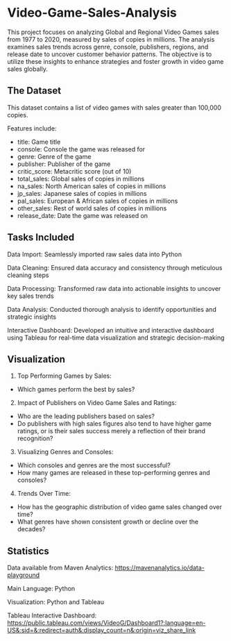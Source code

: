 # Video-Game-Sales-Analysis

This project focuses on analyzing Global and Regional Video Games sales from 1977 to 2020, measured by sales of copies in millions. The analysis examines sales trends across genre, console, publishers, regions, and release date to uncover customer behavior patterns. The objective is to utilize these insights to enhance strategies and foster growth in video game sales globally.

## The Dataset
This dataset contains a list of video games with sales greater than 100,000 copies.

Features include:
- title:	Game title
- console:	Console the game was released for
- genre:	Genre of the game
- publisher:	Publisher of the game
- critic_score:	Metacritic score (out of 10)
- total_sales:	Global sales of copies in millions
- na_sales:	North American sales of copies in millions
- jp_sales:	Japanese sales of copies in millions
- pal_sales:	European & African sales of copies in millions
- other_sales:	Rest of world sales of copies in millions
- release_date:	Date the game was released on

## Tasks Included

Data Import: Seamlessly imported raw sales data into Python

Data Cleaning: Ensured data accuracy and consistency through meticulous cleaning steps

Data Processing: Transformed raw data into actionable insights to uncover key sales trends

Data Analysis: Conducted thorough analysis to identify opportunities and strategic insights

Interactive Dashboard: Developed an intuitive and interactive dashboard using Tableau for real-time data visualization and strategic decision-making

## Visualization
1. Top Performing Games by Sales:
- Which games perform the best by sales?

2. Impact of Publishers on Video Game Sales and Ratings:
- Who are the leading publishers based on sales?
- Do publishers with high sales figures also tend to have higher game ratings, or is their sales success merely a reflection of their brand recognition?

3. Visualizing Genres and Consoles:
- Which consoles and genres are the most successful?
- How many games are released in these top-performing genres and consoles? 

4. Trends Over Time:
- How has the geographic distribution of video game sales changed over time?
- What genres have shown consistent growth or decline over the decades?


## Statistics

Data available from Maven Analytics: https://mavenanalytics.io/data-playground

Main Language: Python

Visualization: Python and Tableau

Tableau Interactive Dashboard:
https://public.tableau.com/views/VideoG/Dashboard1?:language=en-US&:sid=&:redirect=auth&:display_count=n&:origin=viz_share_link

